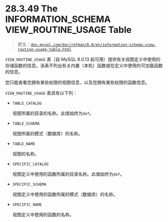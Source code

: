 # 28.3.49 The INFORMATION_SCHEMA VIEW_ROUTINE_USAGE Table

> 原文：[`dev.mysql.com/doc/refman/8.0/en/information-schema-view-routine-usage-table.html`](https://dev.mysql.com/doc/refman/8.0/en/information-schema-view-routine-usage-table.html)

`VIEW_ROUTINE_USAGE` 表（自 MySQL 8.0.13 起可用）提供有关视图定义中使用的存储函数的信息。该表不列出有关内置（本机）函数或在定义中使用的可加载函数的信息。

您只能查看您拥有某些权限的视图信息，以及您拥有某些权限的函数信息。

`VIEW_ROUTINE_USAGE` 表具有以下列：

+   `TABLE_CATALOG`

    视图所属的目录的名称。此值始终为`def`。

+   `TABLE_SCHEMA`

    视图所属的模式（数据库）的名称。

+   `TABLE_NAME`

    视图的名称。

+   `SPECIFIC_CATALOG`

    视图定义中使用的函数所属的目录名称。此值始终为`def`。

+   `SPECIFIC_SCHEMA`

    视图定义中使用的函数所属的模式（数据库）的名称。

+   `SPECIFIC_NAME`

    视图定义中使用的函数的名称。
